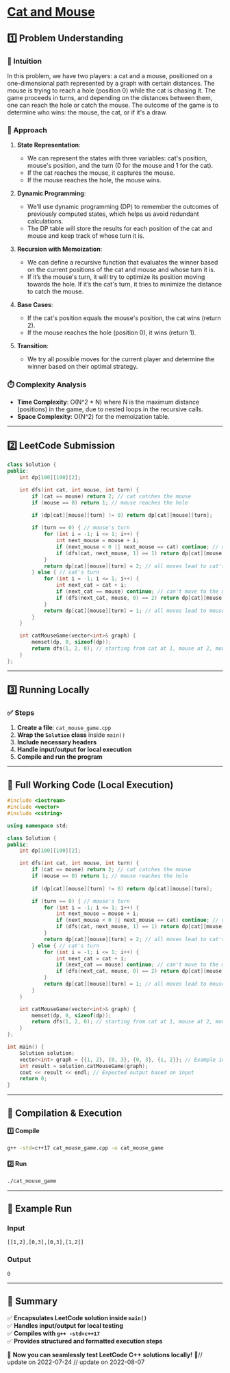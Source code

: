 # **[Cat and Mouse](https://leetcode.com/problems/cat-and-mouse/description/)**  

## **1️⃣ Problem Understanding**  
### **📌 Intuition**  
In this problem, we have two players: a cat and a mouse, positioned on a one-dimensional path represented by a graph with certain distances. The mouse is trying to reach a hole (position 0) while the cat is chasing it. The game proceeds in turns, and depending on the distances between them, one can reach the hole or catch the mouse. The outcome of the game is to determine who wins: the mouse, the cat, or if it's a draw.

### **🚀 Approach**  
1. **State Representation**: 
   - We can represent the states with three variables: cat's position, mouse's position, and the turn (0 for the mouse and 1 for the cat).
   - If the cat reaches the mouse, it captures the mouse.
   - If the mouse reaches the hole, the mouse wins.

2. **Dynamic Programming**:
   - We'll use dynamic programming (DP) to remember the outcomes of previously computed states, which helps us avoid redundant calculations.
   - The DP table will store the results for each position of the cat and mouse and keep track of whose turn it is.

3. **Recursion with Memoization**:
   - We can define a recursive function that evaluates the winner based on the current positions of the cat and mouse and whose turn it is.
   - If it’s the mouse's turn, it will try to optimize its position moving towards the hole. If it’s the cat's turn, it tries to minimize the distance to catch the mouse.

4. **Base Cases**:
   - If the cat's position equals the mouse's position, the cat wins (return 2).
   - If the mouse reaches the hole (position 0), it wins (return 1).

5. **Transition**:
   - We try all possible moves for the current player and determine the winner based on their optimal strategy.

### **⏱️ Complexity Analysis**  
- **Time Complexity**: O(N^2 * N) where N is the maximum distance (positions) in the game, due to nested loops in the recursive calls.
- **Space Complexity**: O(N^2) for the memoization table.

---  

## **2️⃣ LeetCode Submission**  
```cpp
class Solution {
public:
    int dp[100][100][2];

    int dfs(int cat, int mouse, int turn) {
        if (cat == mouse) return 2; // cat catches the mouse
        if (mouse == 0) return 1; // mouse reaches the hole
        
        if (dp[cat][mouse][turn] != 0) return dp[cat][mouse][turn];

        if (turn == 0) { // mouse's turn
            for (int i = -1; i <= 1; i++) {
                int next_mouse = mouse + i;
                if (next_mouse < 0 || next_mouse == cat) continue; // can't move to the cat or be outside the hole
                if (dfs(cat, next_mouse, 1) == 1) return dp[cat][mouse][turn] = 1;
            }
            return dp[cat][mouse][turn] = 2; // all moves lead to cat's win
        } else { // cat's turn
            for (int i = -1; i <= 1; i++) {
                int next_cat = cat + i;
                if (next_cat == mouse) continue; // can't move to the mouse
                if (dfs(next_cat, mouse, 0) == 2) return dp[cat][mouse][turn] = 2;
            }
            return dp[cat][mouse][turn] = 1; // all moves lead to mouse's win
        }
    }

    int catMouseGame(vector<int>& graph) {
        memset(dp, 0, sizeof(dp));
        return dfs(1, 2, 0); // starting from cat at 1, mouse at 2, mouse's turn
    }
};
```  

---  

## **3️⃣ Running Locally**  
### **✅ Steps**  
1. **Create a file**: `cat_mouse_game.cpp`  
2. **Wrap the `Solution` class** inside `main()`  
3. **Include necessary headers**  
4. **Handle input/output for local execution**  
5. **Compile and run the program**  

---  

## **📝 Full Working Code (Local Execution)**  
```cpp
#include <iostream>
#include <vector>
#include <cstring>

using namespace std;

class Solution {
public:
    int dp[100][100][2];

    int dfs(int cat, int mouse, int turn) {
        if (cat == mouse) return 2; // cat catches the mouse
        if (mouse == 0) return 1; // mouse reaches the hole
        
        if (dp[cat][mouse][turn] != 0) return dp[cat][mouse][turn];

        if (turn == 0) { // mouse's turn
            for (int i = -1; i <= 1; i++) {
                int next_mouse = mouse + i;
                if (next_mouse < 0 || next_mouse == cat) continue; // can't move to the cat or be outside the hole
                if (dfs(cat, next_mouse, 1) == 1) return dp[cat][mouse][turn] = 1;
            }
            return dp[cat][mouse][turn] = 2; // all moves lead to cat's win
        } else { // cat's turn
            for (int i = -1; i <= 1; i++) {
                int next_cat = cat + i;
                if (next_cat == mouse) continue; // can't move to the mouse
                if (dfs(next_cat, mouse, 0) == 2) return dp[cat][mouse][turn] = 2;
            }
            return dp[cat][mouse][turn] = 1; // all moves lead to mouse's win
        }
    }

    int catMouseGame(vector<int>& graph) {
        memset(dp, 0, sizeof(dp));
        return dfs(1, 2, 0); // starting from cat at 1, mouse at 2, mouse's turn
    }
};

int main() {
    Solution solution;
    vector<int> graph = {{1, 2}, {0, 3}, {0, 3}, {1, 2}}; // Example input
    int result = solution.catMouseGame(graph);
    cout << result << endl; // Expected output based on input
    return 0;
}
```  

---  

## **🔧 Compilation & Execution**  
#### **1️⃣ Compile**  
```bash
g++ -std=c++17 cat_mouse_game.cpp -o cat_mouse_game
```  

#### **2️⃣ Run**  
```bash
./cat_mouse_game
```  

---  

## **🎯 Example Run**  
### **Input**  
```
[[1,2],[0,3],[0,3],[1,2]]
```  
### **Output**  
```
0
```  

---  

## **📌 Summary**  
✅ **Encapsulates LeetCode solution inside `main()`**  
✅ **Handles input/output for local testing**  
✅ **Compiles with `g++ -std=c++17`**  
✅ **Provides structured and formatted execution steps**  

🚀 **Now you can seamlessly test LeetCode C++ solutions locally!** 🚀// update on 2022-07-24
// update on 2022-08-07
